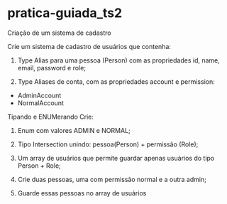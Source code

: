 # pratica-guiada_ts2
Criação de um sistema de cadastro

Crie um sistema de cadastro de usuários que contenha:
1. Type Alias para uma pessoa (Person) com  as propriedades id, name, email, password e role;

2. Type Aliases de conta, com as propriedades account e permission:
- AdminAccount
- NormalAccount

Tipando e ENUMerando
Crie:
1. Enum com valores ADMIN e NORMAL;
2. Tipo Intersection unindo: pessoa(Person) + permissão (Role);

3. Um array de usuários que permite guardar apenas usuários do tipo Person + Role;

4. Crie duas pessoas, uma com permissão normal e a outra admin;

5. Guarde essas pessoas no array de usuários